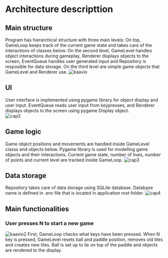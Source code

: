 # Architecture descripttion

## Main structure
Program has hierarchical structure with three main levels: On top, GameLoop keeps track of the current game state and takes care of the interactions of classes below. On the second level, GameLevel handles object interactions during gameplay, Renderer displays objects to the screen, EventQueue handles user generated input and Repository is resposible for data storage. On the third level are simple game objects that GameLevel and Renderer use. 
![kaavio](https://user-images.githubusercontent.com/76871257/145709371-7f60b10c-c89a-4495-95e4-a56c6ee5d60a.PNG)

## UI
User interface is implemented using pygame library for object display and user input. EventQueue reads user input from keypresses, and Renderer displays objects to the screen using pygame Display object.  
![cap2](https://user-images.githubusercontent.com/76871257/145710098-3a30dd83-f3e8-4139-ba6f-828e9bdc5f40.PNG)

## Game logic
Game object positions and movements are handled inside GameLevel classs and objects below. Pygame library is used for modelling game objects and their interactions. Current game state, number of lives, number of points and current level are tracked inside GameLoop.
![cap3](https://user-images.githubusercontent.com/76871257/145710314-bcb37b73-7739-43b9-b305-bebad2e79092.PNG)

## Data storage
Repository takes care of data storage using SQLite database. Database name is defined in .env file that is located in application root folder.
![cap4](https://user-images.githubusercontent.com/76871257/145710447-6de2eead-714e-4b41-8c55-c88b3fcc2be4.PNG)


## Main functionalities
### User presses N to start a new game
![kaavio2](https://user-images.githubusercontent.com/76871257/145069517-b10af718-548a-443f-b019-c36abe461fd2.PNG)
First, GameLoop checks what keys have been pressed. When N key is pressed, GameLevel resets ball and paddle position, removes old tiles and creates new tiles. Ball is set up to lie on top of the paddle and objects are rendered to the display.
